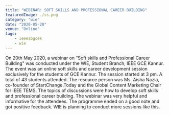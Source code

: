 ```yaml
---
title: "WEBINAR: SOFT SKILLS AND PROFESSIONAL CAREER BUILDING"
featuredImage: ./ss.png
category: "wie"
date: "2020-05-20"
venue: "Online"
tags:
    - ieeesbgcek
    - wie
---
```

On 20th May 2020, a webinar on “Soft skills and Professional Career Building" was conducted under the WIE, Student Branch, IEEE GCE Kannur. The event was an online soft skills and career development session exclusively for the students of GCE Kannur. The session started at 3 pm. A total of 43 students attended. The resource person was Ms. Aisha Nazia, co-founder of StartChange.Today and the Global Content Marketing Chair for IEEE TEMS. The topics of discussions were how to develop soft skills and professional career building. The webinar was very helpful and informative for the attendees. The programme ended on a good note and got positive feedback. WIE is planning to conduct more sessions like this.

